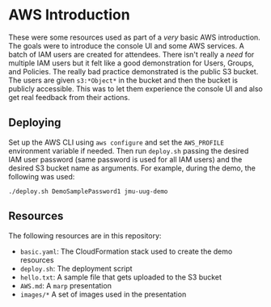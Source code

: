 # AWS Introduction

These were some resources used as part of a _very_ basic AWS introduction. The goals were to
introduce the console UI and some AWS services. A batch of IAM users are created for attendees.
There isn't really a _need_ for multiple IAM users but it felt like a good demonstration for Users,
Groups, and Policies. The really bad practice demonstrated is the public S3 bucket. The users are
given `s3:*Object*` in the bucket and then the bucket is publicly accessible. This was to let them
experience the console UI and also get real feedback from their actions.

## Deploying

Set up the AWS CLI using `aws configure` and set the `AWS_PROFILE` environment variable if
needed. Then run `deploy.sh` passing the desired IAM user password (same password is used for
all IAM users) and the desired S3 bucket name as arguments. For example, during the demo, the
following was used:

```
./deploy.sh DemoSamplePassword1 jmu-uug-demo
```

## Resources

The following resources are in this repository:

 - `basic.yaml`: The CloudFormation stack used to create the demo resources
 - `deploy.sh`: The deployment script
 - `hello.txt`: A sample file that gets uploaded to the S3 bucket
 - `AWS.md`: A `marp` presentation
 - `images/*` A set of images used in the presentation

